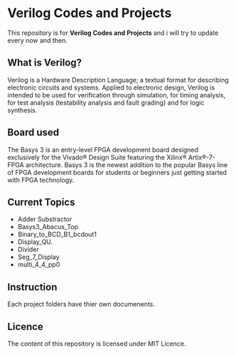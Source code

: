 # Verilog Codes and Projects

This repository is for **Verilog Codes and Projects** and i will try to update every now and then.

## What is Verilog?

Verilog is a Hardware Description Language; a textual format for describing electronic circuits and systems. Applied to electronic design, Verilog is intended to be used for verification through simulation, for timing analysis, for test analysis (testability analysis and fault grading) and for logic synthesis.

## Board used 

The Basys 3 is an entry-level FPGA development board designed exclusively for the Vivado® Design Suite featuring the Xilinx® Artix®-7-FPGA architecture. Basys 3 is the newest addition to the popular Basys line of FPGA development boards for students or beginners just getting started with FPGA technology.

## Current Topics

* Adder Substractor
* Basys3_Abacus_Top
* Binary_to_BCD_B1_bcdout1
* Display_QU.
* Divider
* Seg_7_Display
* multi_4_4_pp0

## Instruction

Each project folders have thier own  documenents.

## Licence

The content of this repository is licensed under MIT Licence.

